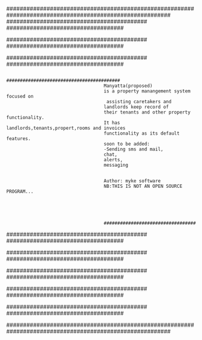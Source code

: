 
#########################################################################################################
##########################################                        ###################################
                                                                
##########################################                        ###################################
                                                                
##########################################                        ###################################
                                                                
                                    ##########################################     
                                        Manyatta(proposed)
                                        is a property manangement system focused on
                                         assisting caretakers and 
                                        landlords keep record of
                                        their tenants and other property functionality.
                                        It has landlords,tenants,propert,rooms and invoices 
                                        functionality as its default features.
                                        soon to be added:
                                        -Sending sms and mail,
                                        chat,
                                        alerts,
                                        messaging


                                        Author: myke software
                                        NB:THIS IS NOT AN OPEN SOURCE PROGRAM... 





                                        ##################################
                                                    
                                                                                        
##########################################                        ###################################
                                                                
##########################################                        ###################################
                                                                
##########################################                        ###################################
                                                                
##########################################                        ###################################
                                                                
##########################################                        ###################################
                                                                
#########################################################################################################
